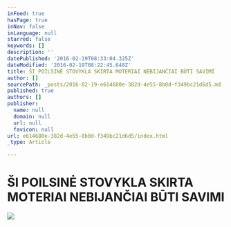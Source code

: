```yaml
---
inFeed: true
hasPage: true
inNav: false
inLanguage: null
starred: false
keywords: []
description: ''
datePublished: '2016-02-19T08:33:04.325Z'
dateModified: '2016-02-19T08:22:45.648Z'
title: ŠI POILSINĖ STOVYKLA SKIRTA MOTERIAI NEBIJANČIAI BŪTI SAVIMI
author: []
sourcePath: _posts/2016-02-19-e614680e-382d-4e55-8b0d-f349bc21d6d5.md
published: true
authors: []
publisher:
  name: null
  domain: null
  url: null
  favicon: null
url: e614680e-382d-4e55-8b0d-f349bc21d6d5/index.html
_type: Article

---
```

# ŠI POILSINĖ STOVYKLA SKIRTA MOTERIAI NEBIJANČIAI BŪTI SAVIMI
![](https://the-grid-user-content.s3-us-west-2.amazonaws.com/71e46066-ee90-48aa-95d5-083f1056acbf.jpg)